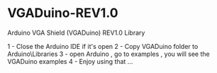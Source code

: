 # VGADuino-REV1.0
Arduino VGA Shield (VGADuino) REV1.0 Library

1 - Close the Arduino IDE if it's open
2 - Copy VGADuino folder to Arduino\Libraries
3 - open Arduino , go to examples , you will see the VGADuino examples
4 - Enjoy using that ...
